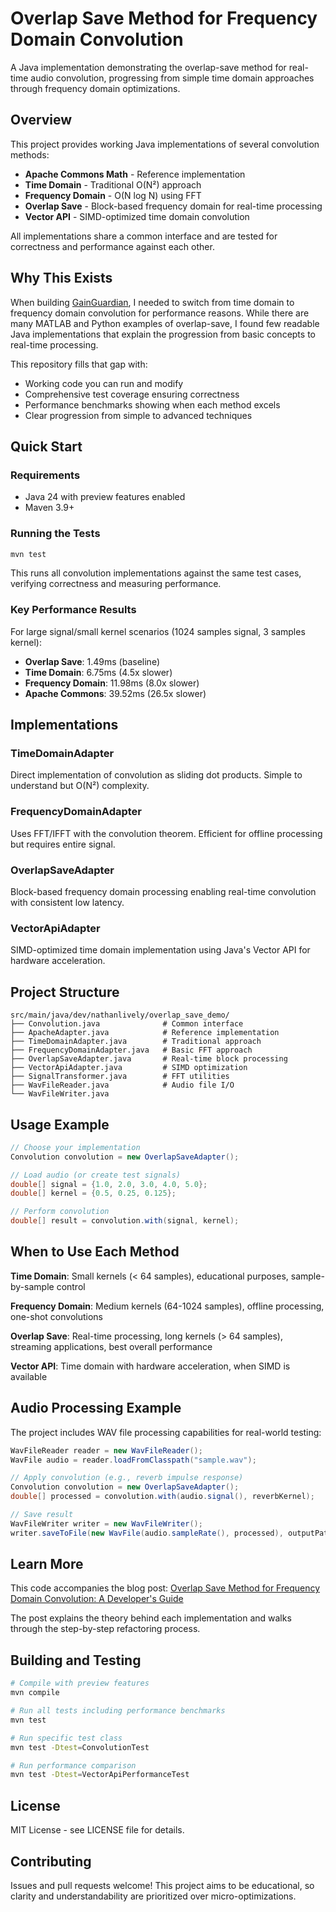 # Overlap Save Method for Frequency Domain Convolution

A Java implementation demonstrating the overlap-save method for real-time audio convolution, progressing from simple time domain approaches through frequency domain optimizations.

## Overview

This project provides working Java implementations of several convolution methods:

- **Apache Commons Math** - Reference implementation
- **Time Domain** - Traditional O(N²) approach
- **Frequency Domain** - O(N log N) using FFT
- **Overlap Save** - Block-based frequency domain for real-time processing
- **Vector API** - SIMD-optimized time domain convolution

All implementations share a common interface and are tested for correctness and performance against each other.

## Why This Exists

When building [GainGuardian](https://www.gainguardian.com/), I needed to switch from time domain to frequency domain convolution for performance reasons. While there are many MATLAB and Python examples of overlap-save, I found few readable Java implementations that explain the progression from basic concepts to real-time processing.

This repository fills that gap with:
- Working code you can run and modify
- Comprehensive test coverage ensuring correctness
- Performance benchmarks showing when each method excels
- Clear progression from simple to advanced techniques

## Quick Start

### Requirements
- Java 24 with preview features enabled
- Maven 3.9+

### Running the Tests

```bash
mvn test
```

This runs all convolution implementations against the same test cases, verifying correctness and measuring performance.

### Key Performance Results

For large signal/small kernel scenarios (1024 samples signal, 3 samples kernel):
- **Overlap Save**: 1.49ms (baseline)
- **Time Domain**: 6.75ms (4.5x slower)
- **Frequency Domain**: 11.98ms (8.0x slower)
- **Apache Commons**: 39.52ms (26.5x slower)

## Implementations

### TimeDomainAdapter
Direct implementation of convolution as sliding dot products. Simple to understand but O(N²) complexity.

### FrequencyDomainAdapter
Uses FFT/IFFT with the convolution theorem. Efficient for offline processing but requires entire signal.

### OverlapSaveAdapter
Block-based frequency domain processing enabling real-time convolution with consistent low latency.

### VectorApiAdapter
SIMD-optimized time domain implementation using Java's Vector API for hardware acceleration.

## Project Structure

```
src/main/java/dev/nathanlively/overlap_save_demo/
├── Convolution.java              # Common interface
├── ApacheAdapter.java            # Reference implementation
├── TimeDomainAdapter.java        # Traditional approach
├── FrequencyDomainAdapter.java   # Basic FFT approach
├── OverlapSaveAdapter.java       # Real-time block processing
├── VectorApiAdapter.java         # SIMD optimization
├── SignalTransformer.java        # FFT utilities
├── WavFileReader.java            # Audio file I/O
└── WavFileWriter.java
```

## Usage Example

```java
// Choose your implementation
Convolution convolution = new OverlapSaveAdapter();

// Load audio (or create test signals)
double[] signal = {1.0, 2.0, 3.0, 4.0, 5.0};
double[] kernel = {0.5, 0.25, 0.125};

// Perform convolution
double[] result = convolution.with(signal, kernel);
```

## When to Use Each Method

**Time Domain**: Small kernels (< 64 samples), educational purposes, sample-by-sample control

**Frequency Domain**: Medium kernels (64-1024 samples), offline processing, one-shot convolutions

**Overlap Save**: Real-time processing, long kernels (> 64 samples), streaming applications, best overall performance

**Vector API**: Time domain with hardware acceleration, when SIMD is available

## Audio Processing Example

The project includes WAV file processing capabilities for real-world testing:

```java
WavFileReader reader = new WavFileReader();
WavFile audio = reader.loadFromClasspath("sample.wav");

// Apply convolution (e.g., reverb impulse response)
Convolution convolution = new OverlapSaveAdapter();
double[] processed = convolution.with(audio.signal(), reverbKernel);

// Save result
WavFileWriter writer = new WavFileWriter();
writer.saveToFile(new WavFile(audio.sampleRate(), processed), outputPath);
```

## Learn More

This code accompanies the blog post: [Overlap Save Method for Frequency Domain Convolution: A Developer's Guide](https://open.substack.com/pub/nathanlively/p/overlap-save-frequency-domain-convolutionhtml)

The post explains the theory behind each implementation and walks through the step-by-step refactoring process.

## Building and Testing

```bash
# Compile with preview features
mvn compile

# Run all tests including performance benchmarks  
mvn test

# Run specific test class
mvn test -Dtest=ConvolutionTest

# Run performance comparison
mvn test -Dtest=VectorApiPerformanceTest
```

## License

MIT License - see LICENSE file for details.

## Contributing

Issues and pull requests welcome! This project aims to be educational, so clarity and understandability are prioritized over micro-optimizations.